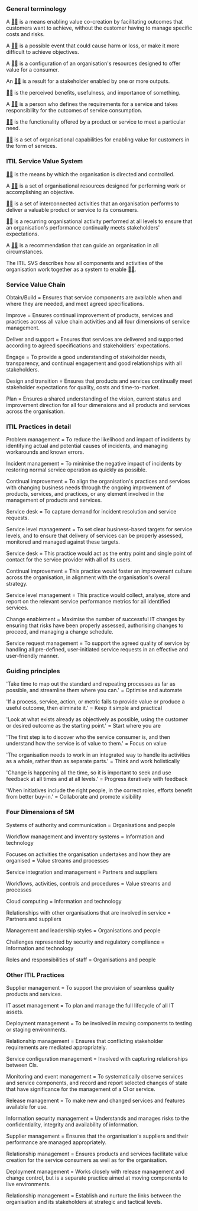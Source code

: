 ### General terminology
A [:man_shrugging:](/answers/service.md) is a means enabling value co-creation by facilitating outcomes that customers want to achieve, without the customer having to manage specific costs and risks.

A [:man_shrugging:](/answers/risk.md) is a possible event that could cause harm or loss, or make it more difficult to achieve objectives.

A [:man_shrugging:](/answers/product.md) is a configuration of an organisation's resources designed to offer value for a consumer.

An [:man_shrugging:](/answers/outcome.md) is a result for a stakeholder enabled by one or more outputs.

[:man_shrugging:](/answers/value.md) is the perceived benefits, usefulness, and importance of something.

A [:man_shrugging:](/answers/customer.md) is a person who defines the requirements for a service and takes responsibility for the outcomes of service consumption.

[:man_shrugging:](/answers/utility.md) is the functionality offered by a product or service to meet a particular need.

[:man_shrugging:](/answers/ServiceManagement.md) is a set of organisational capabilities for enabling value for customers in the form of services.

### ITIL Service Value System
[:man_shrugging:](/answers/Governance.md) is the means by which the organisation is directed and controlled.

A [:man_shrugging:](/answers/practice.md) is a set of organisational resources designed for performing work or accomplishing an objective.

[:man_shrugging:](/answers/ServiceValueChain.md) is a set of interconnected activities that an organisation performs to deliver a valuable product or service to its consumers.

[:man_shrugging:](/answers/ContinualImprovement.md) is a recurring organisational activity performed at all levels to ensure that an organisation's performance continually meets stakeholders' expectations.

A [:man_shrugging:](/answers/GuidingPrinciple.md) is a recommendation that can guide an organisation in all circumstances.

The ITIL SVS describes how all components and activities of the organisation work together as a system to enable [:man_shrugging:](/answers/ValueCreation.md).

### Service Value Chain
Obtain/Build = Ensures that service components are available when and where they are needed, and meet agreed specifications.

Improve = Ensures continual improvement of products, services and practices across all value chain activities and all four dimensions of service management.

Deliver and support = Ensures that services are delivered and supported according to agreed specifications and stakeholders' expectations.

Engage = To provide a good understanding of stakeholder needs, transparency, and continual engagement and good relationships with all stakeholders.

Design and transition = Ensures that products and services continually meet stakeholder expectations for quality, costs and time-to-market.

Plan = Ensures a shared understanding of the vision, current status and improvement direction for all four dimensions and all products and services across the organisation.

### ITIL Practices in detail
Problem management = To reduce the likelihood and impact of incidents by identifying actual and potential causes of incidents, and managing workarounds and known errors.

Incident management = To minimise the negative impact of incidents by restoring normal service operation as quickly as possible.

Continual improvement = To align the organisation's practices and services with changing business needs through the ongoing improvement of products, services, and practices, or any element involved in the management of products and services.

Service desk = To capture demand for incident resolution and service requests.

Service level management = To set clear business-based targets for service levels, and to ensure that delivery of services can be properly assessed, monitored and managed against these targets.

Service desk = This practice would act as the entry point and single point of contact for the service provider with all of its users.

Continual improvement = This practice would foster an improvement culture across the organisation, in alignment with the organisation's overall strategy.

Service level management = This practice would collect, analyse, store and report on the relevant service performance metrics for all identified services.

Change enablement = Maximise the number of successful IT changes by ensuring that risks have been properly assessed, authorising changes to proceed, and managing a change schedule.

Service request management = To support the agreed quality of service by handling all pre-defined, user-initiated service requests in an effective and user-friendly manner.

### Guiding principles
'Take time to map out the standard and repeating processes as far as possible, and streamline them where you can.' = Optimise and automate

'If a process, service, action, or metric fails to provide value or produce a useful outcome, then eliminate it.' = Keep it simple and practical

'Look at what exists already as objectively as possible, using the customer or desired outcome as the starting point.' = Start where you are

'The first step is to discover who the service consumer is, and then understand how the service is of value to them.' = Focus on value

'The organisation needs to work in an integrated way to handle its activities as a whole, rather than as separate parts.' = Think and work holistically

'Change is happening all the time, so it is important to seek and use feedback at all times and at all levels.' = Progress iteratively with feedback

'When initiatives include the right people, in the correct roles, efforts benefit from better buy-in.' = Collaborate and promote visibility

### Four Dimensions of SM
Systems of authority and communication = Organisations and people

Workflow management and inventory systems = Information and technology

Focuses on activities the organisation undertakes and how they are organised = Value streams and processes

Service integration and management = Partners and suppliers

Workflows, activities, controls and procedures = Value streams and processes

Cloud computing = Information and technology

Relationships with other organisations that are involved in service = Partners and suppliers

Management and leadership styles = Organisations and people

Challenges represented by security and regulatory compliance = Information and technology

Roles and responsibilities of staff = Organisations and people

### Other ITIL Practices
Supplier management = To support the provision of seamless quality products and services.

IT asset management = To plan and manage the full lifecycle of all IT assets.

Deployment management = To be involved in moving components to testing or staging environments.

Relationship management = Ensures that conflicting stakeholder requirements are mediated appropriately.

Service configuration management = Involved with capturing relationships between Cls.

Monitoring and event management = To systematically observe services and service components, and record and report selected changes of state that have significance for the management of a Cl or service.

Release management = To make new and changed services and features available for use.

Information security management = Understands and manages risks to the confidentiality, integrity and availability of information.

Supplier management = Ensures that the organisation's suppliers and their performance are managed appropriately.

Relationship management = Ensures products and services facilitate value creation for the service consumers as well as for the organisation.

Deployment management = Works closely with release management and change control, but is a separate practice aimed at moving components to live environments.

Relationship management = Establish and nurture the links between the organisation and its stakeholders at strategic and tactical levels.
